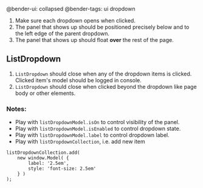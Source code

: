 @bender-ui: collapsed
@bender-tags: ui dropdown

1. Make sure each dropdown opens when clicked.
2. The panel that shows up should be positioned precisely below and to the left edge of the parent dropdown.
4. The panel that shows up should float **over** the rest of the page.

## ListDropdown

1. `ListDropdown` should close when any of the dropdown items is clicked. Clicked item's model should be logged in console.
2. `ListDropdown` should close when clicked beyond the dropdown like page body or other elements.

### Notes:

* Play with `listDropdownModel.isOn` to control visibility of the panel.
* Play with `listDropdownModel.isEnabled` to control dropdown state.
* Play with `listDropdownModel.label` to control dropdown label.
* Play with `listDropdownCollection`, i.e. add new item
```
listDropdownCollection.add(
	new window.Model( {
		label: '2.5em',
		style: 'font-size: 2.5em'
	} )
);
```
